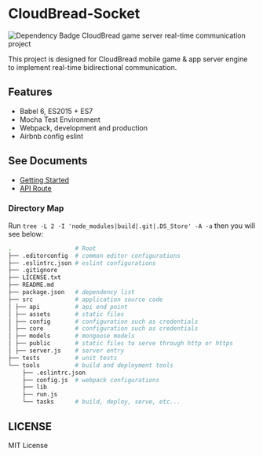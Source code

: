 # CloudBread-Socket
![Dependency Badge](https://david-dm.org/Beingbook/babel6-api-server.svg)
CloudBread game server real-time communication project

This project is designed for CloudBread mobile game & app server engine to implement real-time bidirectional communication.

## Features

* Babel 6, ES2015 + ES7
* Mocha Test Environment
* Webpack, development and production
* Airbnb config eslint

## See Documents
* [Getting Started](./docs/get-started.md)
* [API Route](./docs/route.md)

### Directory Map

Run `tree -L 2 -I 'node_modules|build|.git|.DS_Store' -A -a` then you will see below:

```sh
.                  # Root
├── .editorconfig  # common editor configurations
├── .eslintrc.json # eslint configurations
├── .gitignore
├── LICENSE.txt
├── README.md
├── package.json   # dependency list
├── src            # application source code
│ ├── api          # api end point
│ ├── assets       # static files
│ ├── config       # configuration such as credentials
│ ├── core         # configuration such as credentials
│ ├── models       # mongoose models
│ ├── public       # static files to serve through http or https
│ ├── server.js    # server entry
├── tests          # unit tests
└── tools          # build and deployment tools
    ├── .eslintrc.json
    ├── config.js  # webpack configurations
    ├── lib
    ├── run.js
    └── tasks      # build, deploy, serve, etc...
```

## LICENSE
MIT License
